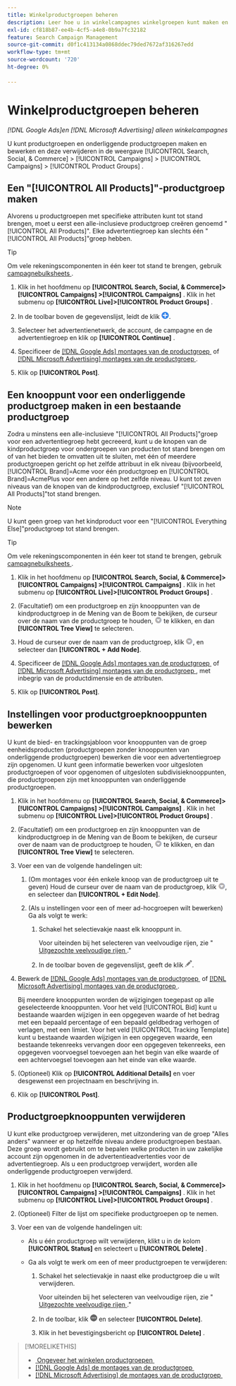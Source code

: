 ```yaml
---
title: Winkelproductgroepen beheren
description: Leer hoe u in winkelcampagnes winkelgroepen kunt maken en beheren.
exl-id: cf818b87-ee4b-4cf5-a4e8-0b9a7fc32182
feature: Search Campaign Management
source-git-commit: d0f1c413134a0868ddec79ded7672af316267edd
workflow-type: tm+mt
source-wordcount: '720'
ht-degree: 0%

---
```


# Winkelproductgroepen beheren

*[!DNL Google Ads]en [!DNL Microsoft Advertising] alleen winkelcampagnes*

U kunt productgroepen en onderliggende productgroepen maken en bewerken en deze verwijderen in de weergave [!UICONTROL Search, Social, & Commerce] > [!UICONTROL Campaigns] > [!UICONTROL Campaigns] > [!UICONTROL Product Groups] .

## Een &quot;[!UICONTROL All Products]&quot;-productgroep maken

Alvorens u productgroepen met specifieke attributen kunt tot stand brengen, moet u eerst een alle-inclusieve productgroep creëren genoemd &quot;[!UICONTROL All Products]&quot;. Elke advertentiegroep kan slechts één &quot;[!UICONTROL All Products]&quot;groep hebben.

>[!TIP]
>
>Om vele rekeningscomponenten in één keer tot stand te brengen, gebruik [&#x200B; campagnebulksheets &#x200B;](/help/search-social-commerce/campaign-management/bulksheets/bulksheet-about.md).

1. Klik in het hoofdmenu op **[!UICONTROL Search, Social, & Commerce]> [!UICONTROL Campaigns] >[!UICONTROL Campaigns]** . Klik in het submenu op **[!UICONTROL Live]>[!UICONTROL Product Groups]** .

1. In de toolbar boven de gegevenslijst, leidt de klik ![&#x200B; &#x200B;](/help/search-social-commerce/assets/add.png " tot ").

1. Selecteer het advertentienetwerk, de account, de campagne en de advertentiegroep en klik op **[!UICONTROL Continue]** .

1. Specificeer de [[!DNL Google Ads]  montages van de productgroep &#x200B;](product-group-settings-google.md) of [[!DNL Microsoft Advertising]  montages van de productgroep &#x200B;](product-group-settings-microsoft.md).

1. Klik op **[!UICONTROL Post]**.

## Een knooppunt voor een onderliggende productgroep maken in een bestaande productgroep

Zodra u minstens een alle-inclusieve &quot;[!UICONTROL All Products]&quot;groep voor een advertentiegroep hebt gecreeerd, kunt u de knopen van de kindproductgroep voor ondergroepen van producten tot stand brengen om of van het bieden te omvatten uit te sluiten, met één of meerdere productgroepen gericht op het zelfde attribuut in elk niveau (bijvoorbeeld, [!UICONTROL Brand]=Acme voor één productgroep en [!UICONTROL Brand]=AcmePlus voor een andere op het zelfde niveau. U kunt tot zeven niveaus van de knopen van de kindproductgroep, exclusief &quot;[!UICONTROL All Products]&quot;tot stand brengen.

>[!NOTE]
>
>U kunt geen groep van het kindproduct voor een &quot;[!UICONTROL Everything Else]&quot;productgroep tot stand brengen.

>[!TIP]
>
>Om vele rekeningscomponenten in één keer tot stand te brengen, gebruik [&#x200B; campagnebulksheets &#x200B;](/help/search-social-commerce/campaign-management/bulksheets/bulksheet-about.md).

1. Klik in het hoofdmenu op **[!UICONTROL Search, Social, & Commerce]> [!UICONTROL Campaigns] >[!UICONTROL Campaigns]** . Klik in het submenu op **[!UICONTROL Live]>[!UICONTROL Product Groups]** .

1. (Facultatief) om een productgroep en zijn knooppunten van de kindproductgroep in de Mening van de Boom te bekijken, de curseur over de naam van de productgroep te houden, ![&#128279;](/help/search-social-commerce/assets/arrow-dropdown-menu.png " pictogram van het Menu ") te klikken, en dan **[!UICONTROL Tree View]** te selecteren.

1. Houd de curseur over de naam van de productgroep, klik ![&#128279;](/help/search-social-commerce/assets/arrow-dropdown-menu.png " Van het Dropdown Menu van de Pijl van de Pijl "), en selecteer dan **[!UICONTROL + Add Node]**.

1. Specificeer de [[!DNL Google Ads]  montages van de productgroep &#x200B;](product-group-settings-google.md) of [[!DNL Microsoft Advertising]  montages van de productgroep &#x200B;](product-group-settings-microsoft.md), met inbegrip van de productdimensie en de attributen.

1. Klik op **[!UICONTROL Post]**.

## Instellingen voor productgroepknooppunten bewerken

U kunt de bied- en trackingsjabloon voor knooppunten van de groep eenheidsproducten (productgroepen zonder knooppunten van onderliggende productgroepen) bewerken die voor een advertentiegroep zijn opgenomen. U kunt geen informatie bewerken voor uitgesloten productgroepen of voor opgenomen of uitgesloten subdivisieknooppunten, die productgroepen zijn met knooppunten van onderliggende productgroepen.

1. Klik in het hoofdmenu op **[!UICONTROL Search, Social, & Commerce]> [!UICONTROL Campaigns] >[!UICONTROL Campaigns]** . Klik in het submenu op **[!UICONTROL Live]>[!UICONTROL Product Groups]** .

1. (Facultatief) om een productgroep en zijn knooppunten van de kindproductgroep in de Mening van de Boom te bekijken, de curseur over de naam van de productgroep te houden, ![&#128279;](/help/search-social-commerce/assets/arrow-dropdown-menu.png " pictogram van het Menu ") te klikken, en dan **[!UICONTROL Tree View]** te selecteren.

1. Voer een van de volgende handelingen uit:

   1. (Om montages voor één enkele knoop van de productgroep uit te geven) Houd de curseur over de naam van de productgroep, klik ![&#128279;](/help/search-social-commerce/assets/arrow-dropdown-menu.png " pictogram van het Menu "), en selecteer dan **[!UICONTROL + Edit Node]**.

   1. (Als u instellingen voor een of meer ad-hocgroepen wilt bewerken) Ga als volgt te werk:

      1. Schakel het selectievakje naast elk knooppunt in.

         Voor uiteinden bij het selecteren van veelvoudige rijen, zie &quot;[&#x200B; Uitgezochte veelvoudige rijen &#x200B;](/help/search-social-commerce/common-tasks/navigation-editing-selection/multiple-rows-select.md).&quot;

      1. In de toolbar boven de gegevenslijst, geeft de klik ![&#x200B; &#x200B;](/help/search-social-commerce/assets/edit.png " uit ").

1. Bewerk de [[!DNL Google Ads]  montages van de productgroep &#x200B;](product-group-settings-google.md) of [[!DNL Microsoft Advertising]  montages van de productgroep &#x200B;](product-group-settings-microsoft.md).

   Bij meerdere knooppunten worden de wijzigingen toegepast op alle geselecteerde knooppunten. Voor het veld [!UICONTROL Bid] kunt u bestaande waarden wijzigen in een opgegeven waarde of het bedrag met een bepaald percentage of een bepaald geldbedrag verhogen of verlagen, met een limiet. Voor het veld [!UICONTROL Tracking Template] kunt u bestaande waarden wijzigen in een opgegeven waarde, een bestaande tekenreeks vervangen door een opgegeven tekenreeks, een opgegeven voorvoegsel toevoegen aan het begin van elke waarde of een achtervoegsel toevoegen aan het einde van elke waarde.

1. (Optioneel) Klik op **[!UICONTROL Additional Details]** en voer desgewenst een projectnaam en beschrijving in.

1. Klik op **[!UICONTROL Post]**.

## Productgroepknooppunten verwijderen

U kunt elke productgroep verwijderen, met uitzondering van de groep &quot;Alles anders&quot; wanneer er op hetzelfde niveau andere productgroepen bestaan. Deze groep wordt gebruikt om te bepalen welke producten in uw zakelijke account zijn opgenomen in de advertentieadvertenties voor de advertentiegroep. Als u een productgroep verwijdert, worden alle onderliggende productgroepen verwijderd.

1. Klik in het hoofdmenu op **[!UICONTROL Search, Social, & Commerce]> [!UICONTROL Campaigns] >[!UICONTROL Campaigns]** . Klik in het submenu op **[!UICONTROL Live]>[!UICONTROL Product Groups]** .

1. (Optioneel) Filter de lijst om specifieke productgroepen op te nemen.

1. Voer een van de volgende handelingen uit:

   * Als u één productgroep wilt verwijderen, klikt u in de kolom **[!UICONTROL Status]** en selecteert u **[!UICONTROL Delete]** .

   * Ga als volgt te werk om een of meer productgroepen te verwijderen:

      1. Schakel het selectievakje in naast elke productgroep die u wilt verwijderen.

         Voor uiteinden bij het selecteren van veelvoudige rijen, zie &quot;[&#x200B; Uitgezochte veelvoudige rijen &#x200B;](/help/search-social-commerce/common-tasks/navigation-editing-selection/multiple-rows-select.md).&quot;

      1. In de toolbar, klik ![&#x200B; Meer &#x200B;](/help/search-social-commerce/assets/more.png " ") en selecteer **[!UICONTROL Delete]**.

      1. Klik in het bevestigingsbericht op **[!UICONTROL Delete]** .

>[!MORELIKETHIS]
>
>* [&#x200B; Ongeveer het winkelen productgroepen &#x200B;](product-group-about.md)
>* [[!DNL Google Ads]  de montages van de productgroep &#x200B;](product-group-settings-google.md)
>* [[!DNL Microsoft Advertising]  de montages van de productgroep &#x200B;](product-group-settings-microsoft.md)
